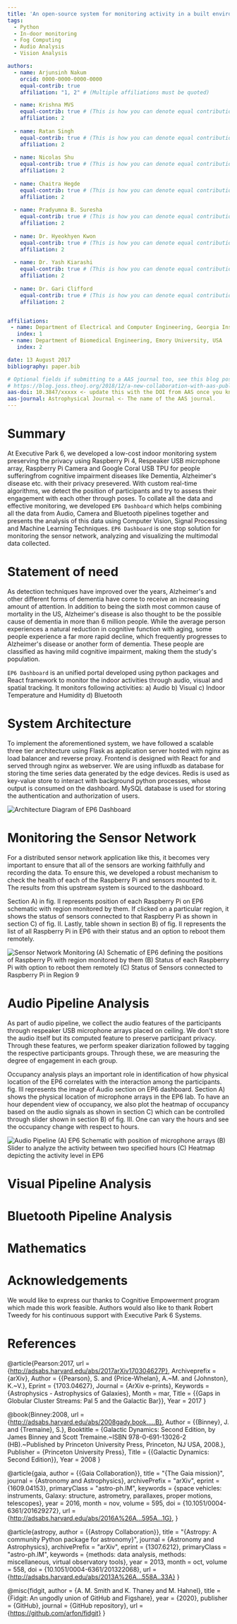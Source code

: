 ```yaml
---
title: 'An open-source system for monitoring activity in a built environment combining edge and fog computing'
tags:
  - Python
  - In-door monitoring
  - Fog Computing
  - Audio Analysis
  - Vision Analysis

authors:
  - name: Arjunsinh Nakum
    orcid: 0000-0000-0000-0000
    equal-contrib: true
    affiliation: "1, 2" # (Multiple affiliations must be quoted)

  - name: Krishna MVS
    equal-contrib: true # (This is how you can denote equal contributions between multiple authors)
    affiliation: 2
  
  - name: Ratan Singh
    equal-contrib: true # (This is how you can denote equal contributions between multiple authors)
    affiliation: 2
  
  - name: Nicolas Shu
    equal-contrib: true # (This is how you can denote equal contributions between multiple authors)
    affiliation: 2
  
  - name: Chaitra Hegde
    equal-contrib: true # (This is how you can denote equal contributions between multiple authors)
    affiliation: 2
  
  - name: Pradyumna B. Suresha
    equal-contrib: true # (This is how you can denote equal contributions between multiple authors)
    affiliation: 2
  
  - name: Dr. Hyeokhyen Kwon
    equal-contrib: true # (This is how you can denote equal contributions between multiple authors)
    affiliation: 2
  
  - name: Dr. Yash Kiarashi
    equal-contrib: true # (This is how you can denote equal contributions between multiple authors)
    affiliation: 2
  
  - name: Dr. Gari Clifford
    equal-contrib: true # (This is how you can denote equal contributions between multiple authors)
    affiliation: 2


affiliations:
 - name: Department of Electrical and Computer Engineering, Georgia Institute of Technology, USA
   index: 1
 - name: Department of Biomedical Engineering, Emory University, USA
   index: 2

date: 13 August 2017
bibliography: paper.bib

# Optional fields if submitting to a AAS journal too, see this blog post:
# https://blog.joss.theoj.org/2018/12/a-new-collaboration-with-aas-publishing
aas-doi: 10.3847/xxxxx <- update this with the DOI from AAS once you know it.
aas-journal: Astrophysical Journal <- The name of the AAS journal.
---
```


# Summary

At Executive Park 6, we developed a low-cost indoor monitoring system preserving the privacy using Raspberry Pi 4, Respeaker USB microphone array, Raspberry Pi Camera and Google Coral USB TPU for people sufferingfrom cognitive impairment diseases like Dementia, Alzheimer's disease etc. with their privacy presevered. With custom real-time algorithms, we detect the position of participants and try to assess their engagement with each other through poses. To collate all the data and effective monitoring, we developed `EP6 Dashboard` which helps combining all the data from Audio, Camera and Bluetooth pipelines together and presents the analysis of this data using Computer Vision, Signal Processing and Machine Learning Techniques. `EP6 Dashboard` is one stop solution for monitoring the sensor network, analyzing and visualizing the multimodal data collected.

# Statement of need

As detection techniques have improved over the years, Alzheimer's and other different forms of dementia have come to receive an increasing amount of attention. In addition to being the sixth most common cause of mortality in the US, Alzheimer's disease is also thought to be the possible cause of dementia in more than 6 million people. While the average person experiences a natural reduction in cognitive function with aging, some people experience a far more rapid decline, which frequently progresses to Alzheimer's disease or another form of dementia. These people are classified as having mild cognitive impairment, making them the study's population.


`EP6 Dashboard` is an unified portal developed using python packages and React framework to monitor the indoor activities through audio, visual and spatial tracking. It monitors following activities:
a) Audio
b) Visual
c) Indoor Temperature and Humidity
d) Bluetooth


# System Architecture 

To implement the aforementioned system, we have followed a scalable three tier architecture using Flask as application server hosted with nginx as load balancer and reverse proxy. Frontend is designed with React for and served through nginx as webserver. We are using influxdb as database for storing the time series data generated by the edge devices. Redis is used as key-value store to interact with background python processes, whose output is consumed on the dashboard. MySQL database is used for storing the authentication and authorization of users.

![Architecture Diagram of EP6 Dashboard](assets/Architecture_Diagram.png)



# Monitoring the Sensor Network

For a distributed sensor network application like this, it becomes very important to ensure that all of the sensors are working faithfully and recording the data. To ensure this, we developed a robust mechanism to check the health of each of the Raspberry Pi and sensors mounted to it. The results from this upstream system is sourced to the dashboard. 

Section A) in fig. II represents position of each Raspberry Pi on EP6 schematic with region monitored by them. If clicked on a particular region, it shows the status of sensors connected to that Raspberry Pi as shown in section C) of fig. II. Lastly, table shown in section B) of fig. II represents the list of all Raspberry Pi in EP6 with their status and an option to reboot them remotely.  

![Sensor Network Monitoring (A) Schematic of EP6 defining the positions of Raspberry Pi with region monitored by them (B) Status of each Raspberry Pi with option to reboot them remotely (C) Status of Sensors connected to Raspberry Pi in Region 9 ](assets/EP6_Dashboard_Status_highlighted.png)


# Audio Pipeline Analysis

As part of audio pipeline, we collect the audio features of the participants through respeaker USB microphone arrays placed on ceiling. We don't store the audio itself but its computed feature to preserve participant privacy. Through these features, we perform speaker diarization followed by tagging the respective participants groups. Through these, we are measuring the degree of engagement in each group. 

Occupancy analysis plays an important role in identification of how physical location of the EP6 correlates with the interaction among the participants. fig. III represents the image of Audio section on EP6 dashboard. Section A) shows the physical location of microphone arrays in the EP6 lab. To have an hour dependent view of occupancy, we also plot the heatmap of occupancy based on the audio signals as shown in section C) which can be controlled through slider shown in section B) of fig. III. One can vary the hours and see the occupancy change with respect to hours. 

![Audio Pipeline (A) EP6 Schematic with position of microphone arrays (B) Slider to analyze the activity between two specified hours (C) Heatmap depicting the activity level in EP6](assets/EP6_Dashboard_Audio.png)


# Visual Pipeline Analysis


# Bluetooth Pipeline Analysis


# Mathematics

# Acknowledgements

We would like to express our thanks to Cognitive Empowerment program which made this work feasible. Authors would also like to thank Robert Tweedy for his continuous support with Executive Park 6 Systems.

# References

@article{Pearson:2017,
  	url = {http://adsabs.harvard.edu/abs/2017arXiv170304627P},
  	Archiveprefix = {arXiv},
  	Author = {{Pearson}, S. and {Price-Whelan}, A.~M. and {Johnston}, K.~V.},
  	Eprint = {1703.04627},
  	Journal = {ArXiv e-prints},
  	Keywords = {Astrophysics - Astrophysics of Galaxies},
  	Month = mar,
  	Title = {{Gaps in Globular Cluster Streams: Pal 5 and the Galactic Bar}},
  	Year = 2017
}

@book{Binney:2008,
  	url = {http://adsabs.harvard.edu/abs/2008gady.book.....B},
  	Author = {{Binney}, J. and {Tremaine}, S.},
  	Booktitle = {Galactic Dynamics: Second Edition, by James Binney and Scott Tremaine.~ISBN 978-0-691-13026-2 (HB).~Published by Princeton University Press, Princeton, NJ USA, 2008.},
  	Publisher = {Princeton University Press},
  	Title = {{Galactic Dynamics: Second Edition}},
  	Year = 2008
}

@article{gaia,
    author = {{Gaia Collaboration}},
    title = "{The Gaia mission}",
    journal = {Astronomy and Astrophysics},
    archivePrefix = "arXiv",
    eprint = {1609.04153},
    primaryClass = "astro-ph.IM",
    keywords = {space vehicles: instruments, Galaxy: structure, astrometry, parallaxes, proper motions, telescopes},
    year = 2016,
    month = nov,
    volume = 595,
    doi = {10.1051/0004-6361/201629272},
    url = {http://adsabs.harvard.edu/abs/2016A%26A...595A...1G},
}

@article{astropy,
    author = {{Astropy Collaboration}},
    title = "{Astropy: A community Python package for astronomy}",
    journal = {Astronomy and Astrophysics},
    archivePrefix = "arXiv",
    eprint = {1307.6212},
    primaryClass = "astro-ph.IM",
    keywords = {methods: data analysis, methods: miscellaneous, virtual observatory tools},
    year = 2013,
    month = oct,
    volume = 558,
    doi = {10.1051/0004-6361/201322068},
    url = {http://adsabs.harvard.edu/abs/2013A%26A...558A..33A}
}

@misc{fidgit,
  author = {A. M. Smith and K. Thaney and M. Hahnel},
  title = {Fidgit: An ungodly union of GitHub and Figshare},
  year = {2020},
  publisher = {GitHub},
  journal = {GitHub repository},
  url = {https://github.com/arfon/fidgit}
}
